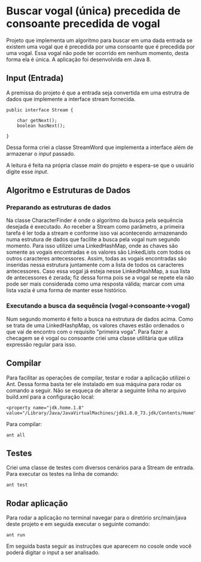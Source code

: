 # Buscar vogal (única) precedida de consoante precedida de vogal


Projeto que implementa um algoritmo para buscar em uma dada entrada se existem uma vogal que é precedida por uma consoante que é precedida por uma vogal.
Essa vogal não pode ter ocorrido em nenhum momento, desta forma ela é única. A aplicação foi desenvolvida em Java 8.

## Input (Entrada)

A premissa do projeto é que a entrada seja convertida em uma estrutra de dados que implemente a interface stream fornecida.
```
public interface Stream {

    char getNext();
    boolean hasNext();

}
```
Dessa forma criei a classe StreamWord que implementa a interface além de armazenar o *input* passado.

A leitura é feita na própria classe *main* do projeto e espera-se que o usuário digite esse *input*.

## Algoritmo e Estruturas de Dados

### Preparando as estruturas de dados
Na classe CharacterFinder é onde o algoritmo da busca pela sequência desejada é executado.
Ao receber a Stream como parâmetro, a primeira tarefa é ler toda a stream e conforme isso vai acontecendo armazenando numa estrutura de dados que facilite a busca pela vogal num segundo momento.
Para isso utilizei uma LinkedHashMap, onde as chaves são somente as vogais encontradas e os valores são LinkedLists com todos os outros caracteres antecessores.
Assim, todas as vogais encontradas são inseridas nessa estrutura juntamente com a lista de todos os caracteres antecessores. Caso essa vogal já esteja nesse LinkedHashMap, a sua lista de antecessores é zerada; fiz dessa forma pois se a vogal se repete ela não pode ser mais considerada como uma resposta válida; marcar com uma lista vazia é uma forma de manter esse histórico.

### Executando a busca da sequência (vogal->consoante->vogal)
Num segundo momento é feito a busca na estrutura de dados acima. Como se trata de uma LinkedHashpMap, os valores chaves estão ordenados o que vai de encontro com o requisito "primeira voga". 
Para fazer a checagem se é vogal ou consoante criei uma classe utilitária que utiliza expressão regular para isso.

## Compilar

Para facilitar as operações de compilar, testar e rodar a aplicação utilizei o Ant. Dessa forma basta ter ele instalado em sua máquina para rodar os comando a seguir. Não se esqueça de alterar a seguinte linha no arquivo build.xml para a configuração local:
```
<property name="jdk.home.1.8" value="/Library/Java/JavaVirtualMachines/jdk1.8.0_73.jdk/Contents/Home"/>
```

Para compilar:

```
ant all  
```

## Testes
Criei uma classe de testes com diversos cenários para a Stream de entrada.
Para executar os testes na linha de comando:
```
ant test
```

## Rodar aplicação
Para rodar a aplicação no terminal navegar para o diretório src/main/java deste projeto e em seguida executar o seguinte comando:
```
ant run
```
Em seguida basta seguir as instruções que aparecem no cosole onde você poderá digitar o input a ser analisado.
